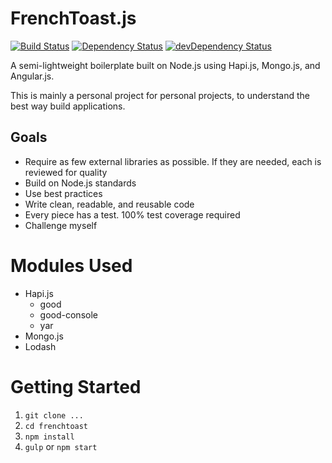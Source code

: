 FrenchToast.js
==============

[![Build Status](https://travis-ci.org/peterdemartini/frenchtoast.svg?branch=master)](https://travis-ci.org/peterdemartini/frenchtoast)
[![Dependency Status](https://david-dm.org/peterdemartini/frenchtoast.svg?theme=shields.io)](https://david-dm.org/peterdemartini/frenchtoast)
[![devDependency Status](https://david-dm.org/peterdemartini/frenchtoast/dev-status.svg?theme=shields.io)](https://david-dm.org/peterdemartini/frenchtoast#info=devDependencies)

A semi-lightweight boilerplate built on Node.js using Hapi.js, Mongo.js, and Angular.js.

This is mainly a personal project for personal projects, to understand the best way build applications.

## Goals

* Require as few external libraries as possible. If they are needed, each is reviewed for quality
* Build on Node.js standards
* Use best practices
* Write clean, readable, and reusable code
* Every piece has a test. 100% test coverage required
* Challenge myself


# Modules Used

* Hapi.js
	- good
	- good-console
	- yar
* Mongo.js
* Lodash

# Getting Started

1. `git clone ...`
2. `cd frenchtoast`
3. `npm install`
4. `gulp` or `npm start`
